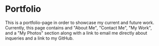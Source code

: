 # Portfolio
This is a portfolio-page in order to showcase my current 
and future work. 
Currently, this page contains and "About Me", "Contact Me", "My Work", and a "My Photos" section
along with a link to email me directly about inqueries and a link
to my GitHub.

